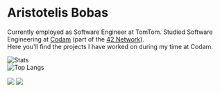# Aristotelis Bobas

Currently employed as Software Engineer at TomTom.
Studied Software Engineering at [Codam](https://www.codam.nl/en/about-codam) (part of the [42 Network](https://en.wikipedia.org/wiki/42_(school))). <br>
Here you'll find the projects I have worked on during my time at Codam.

![Stats](https://github-readme-stats.vercel.app/api?username=aristotelis-bobas&count_private=true&theme=buefy&show_icons=true) <br>
![Top Langs](https://github-readme-stats.vercel.app/api/top-langs/?username=aristotelis-bobas&layout=compact&theme=buefy)

<p>

<a href= "https://www.linkedin.com/in/aristotelis-bobas/"><img align=center src="https://img.shields.io/badge/linkedin-%230077B5.svg?&style=for-the-badge&logo=linkedin&logoColor=white" /></a> <a href="mailto:aristotelis.bobas@gmail.com"><img align=center src="https://img.shields.io/badge/gmail-D14836?&style=for-the-badge&logo=gmail&logoColor=white" /></a> 

</p>
